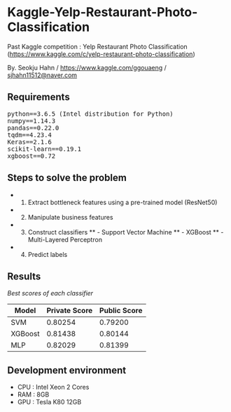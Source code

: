 # Kaggle-Yelp-Restaurant-Photo-Classification
Past Kaggle competition : Yelp Restaurant Photo Classification  
(https://www.kaggle.com/c/yelp-restaurant-photo-classification) 

By. Seokju Hahn / https://www.kaggle.com/ggouaeng / sjhahn11512@naver.com
  
## Requirements
<pre>
python==3.6.5 (Intel distribution for Python)
numpy==1.14.3
pandas==0.22.0
tqdm==4.23.4
Keras==2.1.6
scikit-learn==0.19.1
xgboost==0.72
</pre>

## Steps to solve the problem
* 1. Extract bottleneck features using a pre-trained model (ResNet50)
* 2. Manipulate business features
* 3. Construct classifiers
** - Support Vector Machine
** - XGBoost
** - Multi-Layered Perceptron
* 4. Predict labels

## Results
*Best scores of each classifier*  

Model        | Private Score | Public Score 
------------ | ------------ | ------------ 
SVM | 0.80254 | 0.79200 
XGBoost | 0.81438 | 0.80144 
MLP | 0.82029 | 0.81399   

## Development environment
* CPU : Intel Xeon 2 Cores
* RAM : 8GB
* GPU : Tesla K80 12GB
